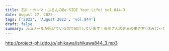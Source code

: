 ```yaml
---
title: 石川・ホンマ・ぶるんのBe-SIDE Your Life! vol.844-3
date: August 27, 2022
tags: ['2022', 'August 2022', 'vol.844']
draft: false
summary: 沢山メールが届いているので紹介しています！石川さんの休みの働き方(休みじゃないの?)を是非お聴きください！
---
```


http://project-phi.ddo.jp/ishikawa/ishikawa844_3.mp3